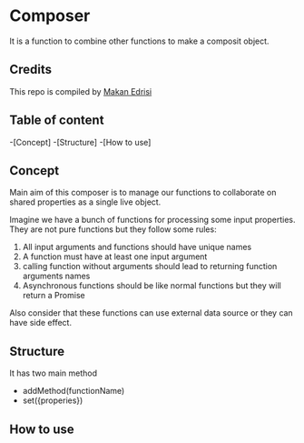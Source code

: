 Composer
==========
It is a function to combine other functions to make a composit object. 

## Credits

This repo is compiled by [Makan Edrisi](https://github.com/makannew)

## Table of content
-[Concept]
-[Structure]
-[How to use]

## Concept

Main aim of this composer is to manage our functions to collaborate on shared properties as a single live object.

Imagine we have a bunch of functions for processing some input properties. They are not pure functions but they follow some rules:

1. All input arguments and functions should have unique names
2. A function must have at least one input argument
3. calling function without arguments should lead to returning function arguments names
4. Asynchronous functions should be like normal functions but they will return a Promise 

Also consider that these functions can use external data source or they can have side effect.

## Structure

It has two main method
- addMethod(functionName)
- set({properies})


## How to use

